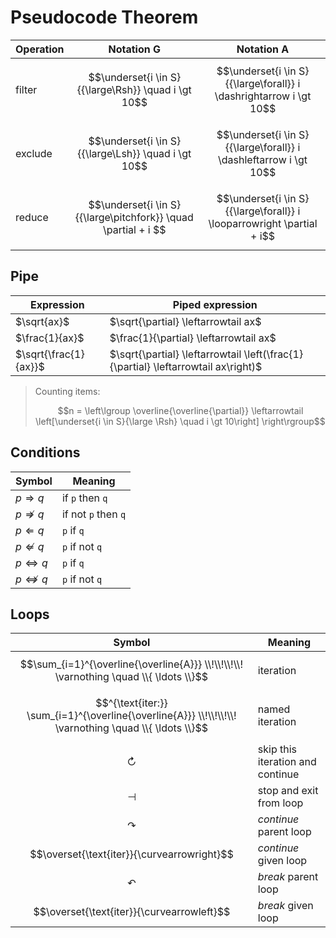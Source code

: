 # Pseudocode Theorem

| Operation | Notation G | Notation A |
|--|--|--|
| filter | $$\underset{i \in S}{{\large\Rsh}} \quad i \gt 10$$ | $$\underset{i \in S}{{\large\forall}} i \dashrightarrow i \gt 10$$ |
| exclude | $$\underset{i \in S}{{\large\Lsh}} \quad i \gt 10$$ | $$\underset{i \in S}{{\large\forall}} i \dashleftarrow i \gt 10$$ |
| reduce | $$\underset{i \in S}{{\large\pitchfork}} \quad \partial + i $$ | $$\underset{i \in S}{{\large\forall}} i \looparrowright \partial + i$$ |

## Pipe

| Expression | Piped expression |
|--|--|
| $\sqrt{ax}$ | $\sqrt{\partial} \leftarrowtail ax$ |
| $\frac{1}{ax}$ | $\frac{1}{\partial} \leftarrowtail ax$ |
| $\sqrt{\frac{1}{ax}}$ | $\sqrt{\partial} \leftarrowtail \left(\frac{1}{\partial} \leftarrowtail ax\right)$ |

> Counting items:
>
> $$n = \left\lgroup \overline{\overline{\partial}} \leftarrowtail \left[\underset{i \in S}{\large \Rsh} \quad i \gt 10\right] \right\rgroup$$

## Conditions

| Symbol | Meaning |
|--|--|
| $p \Rightarrow q$ | if `p` then `q` |
| $p \nRightarrow q$ | if not `p` then `q` |
| $p \Leftarrow q$ | `p` if `q` |
| $p \nLeftarrow q$ | `p` if not `q` |
| $p \Leftrightarrow q$ | `p` if `q` |
| $p \nLeftrightarrow q$ | `p` if not `q` |

## Loops

| Symbol | Meaning |
|--|--|
| $$\sum_{i=1}^{\overline{\overline{A}}} \\!\\!\\!\\! \varnothing \quad \\{ \ldots \\}$$ | iteration |
| $$^{\text{iter:}} \sum_{i=1}^{\overline{\overline{A}}} \\!\\!\\!\\! \varnothing \quad \\{ \ldots \\}$$ | named iteration |
| $$\circlearrowright$$ | skip this iteration and continue |
| $$\dashv$$ | stop and exit from loop |
| $$\curvearrowright$$ | _continue_ parent loop |
| $$\overset{\text{iter}}{\curvearrowright}$$ | _continue_ given loop |
| $$\curvearrowleft$$ | _break_ parent loop |
| $$\overset{\text{iter}}{\curvearrowleft}$$ | _break_ given loop |
